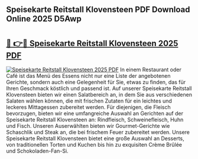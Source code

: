 ## Speisekarte Reitstall Klovensteen PDF Download Online 2025 D5Awp

# <h2><a href="http://gcdxwg.nevu.top/?p=Speisekarte+Reitstall+Klovensteen">🔗 👉🔴 Speisekarte Reitstall Klovensteen 2025 PDF</a></h2>

[![Speisekarte Reitstall Klovensteen 2025 PDF](https://i.imgur.com/dBaPXMq.png)](http://gcdxwg.nevu.top/?p=Speisekarte+Reitstall+Klovensteen)
In einem Restaurant oder Café ist das Menü des Essens nicht nur eine Liste der angebotenen Gerichte, sondern auch eine Gelegenheit für Sie, etwas zu finden, das für Ihren Geschmack köstlich und passend ist. Auf unserer Speisekarte Reitstall Klovensteen bieten wir einen Salatbereich an, in dem Sie aus verschiedenen Salaten wählen können, die mit frischen Zutaten für ein leichtes und leckeres Mittagessen zubereitet werden. Für diejenigen, die Fleisch bevorzugen, bieten wir eine umfangreiche Auswahl an Gerichten auf der Speisekarte Reitstall Klovensteen an: Rindfleisch, Schweinefleisch, Huhn und Fisch. Unseren Auserwählten bieten wir Gourmet-Gerichte wie Schaschlik und Steak an, die bei frischem Feuer zubereitet werden. Unsere Speisekarte Reitstall Klovensteen bietet eine große Auswahl an Desserts, von traditionellen Torten und Kuchen bis hin zu exquisiten Crème Brûlée und Schokoladen-Fan-Si.
